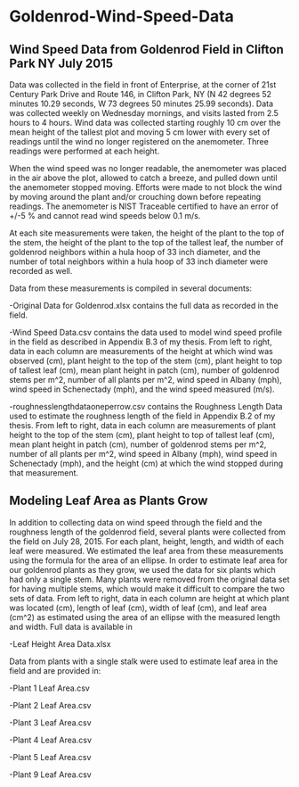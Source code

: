 # Goldenrod-Wind-Speed-Data

Wind Speed Data from Goldenrod Field in Clifton Park NY July 2015
-----------------------------------------------------------------
Data was collected in the field in front of Enterprise, at the corner of 21st Century Park Drive and Route 146, in Clifton Park, NY (N 42 degrees 52 minutes 10.29 seconds, W 73 degrees 50 minutes 25.99 seconds).  Data was collected weekly on Wednesday mornings, and visits lasted from 2.5 hours to 4 hours.  Wind data was collected starting roughly 10 cm over the mean height of the tallest plot and moving 5 cm lower with every set of readings until the wind no longer registered on the anemometer.  Three readings were performed at each height.  

When the wind speed was no longer readable, the anemometer was placed in the air above the plot, allowed to catch a breeze, and pulled down until the anemometer stopped moving.  Efforts were made to not block the wind by moving around the plant and/or crouching down before repeating readings.  The anemometer is NIST Traceable certified to have an error of +/-5 % and cannot read wind speeds below 0.1 m/s.  

At each site measurements were taken, the height of the plant to the top of the stem, the height of the plant to the top of the tallest leaf, the number of goldenrod neighbors within a hula hoop of 33 inch diameter, and the number of total neighbors within a hula hoop of 33 inch diameter were recorded as well.  

Data from these measurements is compiled in several documents:

-Original Data for Goldenrod.xlsx contains the full data as recorded in the field.

-Wind Speed Data.csv contains the data used to model wind speed profile in the field as described in Appendix B.3 of my thesis.  From left to right, data in each column are measurements of the height at which wind was observed (cm), plant height to the top of the stem (cm), plant height to top of tallest leaf (cm), mean plant height in patch (cm), number of goldenrod stems per m^2, number of all plants per m^2, wind speed in Albany (mph), wind speed in Schenectady (mph), and the wind speed measured (m/s).  

-roughnesslengthdataoneperrow.csv contains the Roughness Length Data used to estimate the roughness length of the field in Appendix B.2 of my thesis.  From left to right, data in each column are measurements of plant height to the top of the stem (cm), plant height to top of tallest leaf (cm), mean plant height in patch (cm), number of goldenrod stems per m^2, number of all plants per m^2, wind speed in Albany (mph), wind speed in Schenectady (mph), and the height (cm) at which the wind stopped during that measurement.  


Modeling Leaf Area as Plants Grow
---------------------------------
In addition to collecting data on wind speed through the field and the roughness length of the goldenrod field, several plants were collected from the field on July 28, 2015.  For each plant, height, length, and width of each leaf were measured.  We estimated the leaf area from these measurements using the formula for the area of an ellipse.  In order to estimate leaf area for our goldenrod plants as they grow, we used the data for six plants which had only a single stem.  Many plants were removed from the original data set for having multiple stems, which would make it difficult to compare the two sets of data. From left to right, data in each column are height at which plant was located (cm), length of leaf (cm), width of leaf (cm), and leaf area (cm^2) as estimated using the area of an ellipse with the measured length and width.  Full data is available in 

-Leaf Height Area Data.xlsx

Data from plants with a single stalk were used to estimate leaf area in the field and are provided in:

-Plant 1 Leaf Area.csv

-Plant 2 Leaf Area.csv

-Plant 3 Leaf Area.csv

-Plant 4 Leaf Area.csv

-Plant 5 Leaf Area.csv

-Plant 9 Leaf Area.csv
